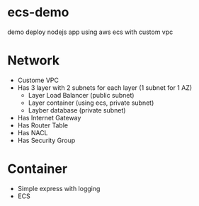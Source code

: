 # ecs-demo
demo deploy nodejs app using aws ecs with custom vpc


# Network
- Custome VPC
- Has 3 layer with 2 subnets for each layer (1 subnet for 1 AZ)
    + Layer Load Balancer (public subnet)
    + Layer container (using ecs, private subnet)
    + Layber database (private subnet)
- Has Internet Gateway
- Has Router Table
- Has NACL 
- Has Security Group

# Container
- Simple express with logging
- ECS

